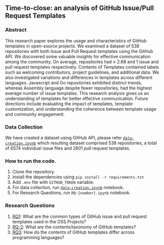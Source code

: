 ## Time-to-close: an analysis of GitHub Issue/Pull Request Templates

### Abstract

This research paper explores the usage and characteristics of GitHub templates in open-source projects. We examined a dataset of 538 repositories with both Issue and Pull Request templates using the GitHub API. We discovered some valuable insights for effective communication among the community. On average, repositories had ≈ 2.68 and 1 issue and pull request templates respectively. Contents of Templates contained labels such as welcoming contributors, project guidelines, and additional data. We also investigated variations and differences in templates across different languages. Javascript and Go repositories exhibited distinct trends, whereas Assembly language despite fewer repositories, had the highest average number of issue templates. This research analysis gives us an understanding of templates for better effective communication. Future directions include evaluating the impact of templates, template customization, and understanding the coherence between template usage and community engagement.

### Data Collection

We have created a dataset using GitHub API, please refer [`data-creation.ipynb`](./data-creation.ipynb) which resulting dataset comprised 538 repositories, a total of 6574 individual issue files and 2601 pull request templates.

### How to run the code.

1. Clone the repository.
2. Install the dependencies using `pip install -r requirements.txt`
3. Add `.env` file with `GITHUB_TOKEN` variable.
4. For data collection, run [`data-creation.ipynb`](./data-creation.ipynb) notebook.
5. For Research Questions, run `RQ-{number}.ipynb` notebook.

### Research Questions

1. [RQ1](./RQ1.ipynb): What are the common types of GitHub issue and pull request templates used in the OSS Projects?
2. [RQ-2](./RQ-2.ipynb): What are the contents/taxonomy of GitHub templates?
3. [RQ3](./RQ3.ipynb): How do the contents of GitHub templates differ across programming languages?
